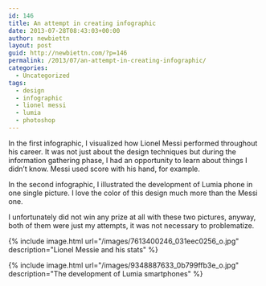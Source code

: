 ```yaml
---
id: 146
title: An attempt in creating infographic
date: 2013-07-28T08:43:03+00:00
author: newbiettn
layout: post
guid: http://newbiettn.com/?p=146
permalink: /2013/07/an-attempt-in-creating-infographic/
categories:
  - Uncategorized
tags:
  - design
  - infographic
  - lionel messi
  - lumia
  - photoshop
---
```

In the first infographic, I visualized how Lionel Messi performed throughout his career. It was not just about the design techniques but during the information gathering phase, I had an opportunity to learn about things I didn&#8217;t know. Messi used score with his hand, for example.

In the second infographic, I illustrated the development of Lumia phone in one single picture. I love the color of this design much more than the Messi one.

I unfortunately did not win any prize at all with these two pictures, anyway, both of them were just my attempts, it was not necessary to problematize.

{% include image.html url="/images/7613400246_031eec0256_o.jpg" description="Lionel Messie and his stats" %}

{% include image.html url="/images/9348887633_0b799ffb3e_o.jpg" description="The development of Lumia smartphones" %}
